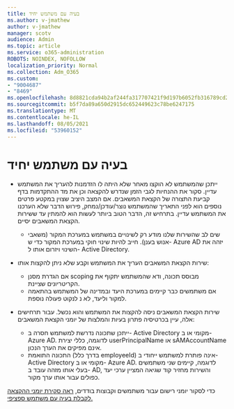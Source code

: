 ```yaml
---
title: בעיה עם משתמש יחיד
ms.author: v-jmathew
author: v-jmathew
manager: scotv
audience: Admin
ms.topic: article
ms.service: o365-administration
ROBOTS: NOINDEX, NOFOLLOW
localization_priority: Normal
ms.collection: Adm_O365
ms.custom:
- "9004687"
- "8469"
ms.openlocfilehash: 8d8821cda94b2af244fa317707421f9d197b6052fb316789cd286ea8b4adf19e
ms.sourcegitcommit: b5f7da89a650d2915dc652449623c78be6247175
ms.translationtype: MT
ms.contentlocale: he-IL
ms.lasthandoff: 08/05/2021
ms.locfileid: "53960152"
---
```

# <a name="problem-with-single-user"></a>בעיה עם משתמש יחיד

- ייתכן שהמשתמש לא הוקצו מאחר שלא היתה לו הזדמנות להעריך את המשתמש עדיין. סקור את ההנחיות לגבי הזמן שנדרש להקצאה וכן את מד ההתקדמות בדף קביעת התצורה של הקצאת המשאבים. אם המצב היציב שצוין במקטע פרטים נוספים הוא לפני התאריך שהמשתמש נוצר/עודכן/נמחק, פירוש הדבר שלא הערכנו את המשתמש עדיין. בתרחיש זה, הדבר הטוב ביותר לעשות הוא להמתין עד ששירות הקצאת המשאבים יסיים.

  - שים לב שהשירות שלנו מודע רק לשינויים במשתמש במערכת המקור (משאבי אנוש בענן). חייב להיות שינוי חוקי במערכת המקור כדי ש- Azure AD יזהה את השינוי ויזרום אותו ל- Active Directory.
- שירות הקצאת המשאבים העריך את המשתמש וקבע שלא ניתן להקצות אותו:
  - אם הגדרת מסנן scoping מבוסס תכונה, ודא שהמשתמש יתקוף את הקריטריונים שציינת.
  - אם משתמשים כבר קיימים במערכת היעד ובמדינה של המשתמש בהתאמה למקור וליעד, לא נ לנקוט פעולה נוספת.
- שירות הקצאת המשאבים ניסה להקצות את המשתמש והוא נכשל. עבור תרחישים אלה, עיין בכרטיסיה פתרון בעיות והמלצות של יומני הקצאת המשאבים:
  - ייתכן שתכונה נדרשת למשתמש חסרה ב- Active Directory מקומי או ב- Azure AD. לדוגמה, כללי יצירת userPrincipalName או sAMAccountName אינם מפיקים את הערך הנכון.
  - התכונה התואמת (בדרך כלל employeeId) אינה פותרת למשתמש ייחודי ב- Active Directory מקומי או ב- Azure AD. לדוגמה, קיימים שני משתמשים בעלי אותו מזהה עובד ב- AD, והשירות מחזיר קוד שגיאה המציין ערכי יעד כפולים עבור אותו ערך מקור.

כדי לסקור יומני רישום עבור משתמשים וקבוצות בודדים, [ראה סקירת יומני ההקצאה לקבלת בעיה עם משתמש ספציפי.](https://docs.microsoft.com/azure/active-directory/reports-monitoring/concept-provisioning-logs)
